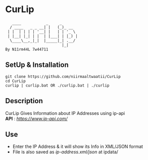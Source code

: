 # CurLip
       ____           _     _
      / ____   _ _ __| |   (_)_ __
     | |  | | | | '__| |   | | '_ \
     | |__| |_| | |  | |___| | |_) |
      \____\__,_|_|  |_____|_| .__/
                             |_|
	By N11rm44L 7w44711

## SetUp & Installation
```
git clone https://github.com/niirmaaltwaatii/CurLip
cd CurLip
curlip | curlip.bat OR ./curlip.bat | ./curlip
```

## Description
CurLip Gives Information about IP Addresses using ip-api<br>
**API** : _https://www.ip-api.com/_

## Use
* Enter the IP Address & it will show its Info in XML/JSON format <br>
* File is also saved as _ip-address.xml/json_ at ipdata/
